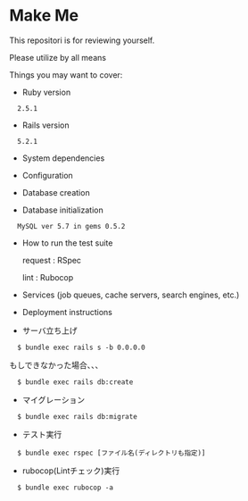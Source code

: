 # Make Me

This repositori is for reviewing yourself.

Please utilize by all means

Things you may want to cover:

* Ruby version

```
  2.5.1
```

* Rails version

```
  5.2.1
```

* System dependencies

* Configuration

* Database creation

* Database initialization

```
  MySQL ver 5.7 in gems 0.5.2
```

* How to run the test suite

    request : RSpec

    lint : Rubocop

* Services (job queues, cache servers, search engines, etc.)

* Deployment instructions

* サーバ立ち上げ

```
  $ bundle exec rails s -b 0.0.0.0
```

もしできなかった場合、、、

```
  $ bundle exec rails db:create
```

* マイグレーション

```
  $ bundle exec rails db:migrate
```

* テスト実行

```
  $ bundle exec rspec [ファイル名(ディレクトリも指定)]
```

* rubocop(Lintチェック)実行

```
  $ bundle exec rubocop -a
```
